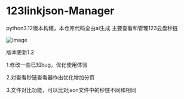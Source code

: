# 123linkjson-Manager
python3.12版本构建，本仓库代码全由ai生成
主要查看和管理123云盘秒链


![image](https://github.com/user-attachments/assets/0543befb-d6c4-409d-8c30-50c192680098)

版本更新1.2

1.修改一些已知bug，优化使用体验

2.对查看秒链查看器作出优化增加分页

3.文件对比功能，可以比对json文件中的秒链不同和相同
